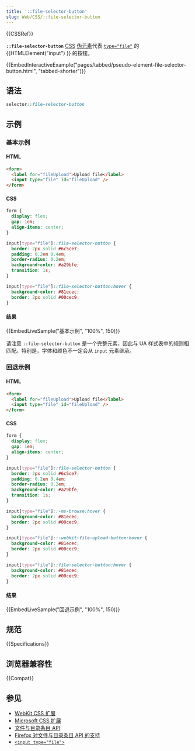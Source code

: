 ```yaml
---
title: '::file-selector-button'
slug: Web/CSS/::file-selector-button
---
```


{{CSSRef}}

**`::file-selector-button`** [CSS](/zh-CN/docs/Web/CSS) [伪元素](/zh-CN/docs/Web/CSS/Pseudo-elements)代表 [`type="file"`](/zh-CN/docs/Web/HTML/Element/input/file) 的 {{HTMLElement("input") }} 的按钮。

{{EmbedInteractiveExample("pages/tabbed/pseudo-element-file-selector-button.html", "tabbed-shorter")}}

## 语法

```css
selector::file-selector-button
```

## 示例

### 基本示例

#### HTML

```html
<form>
  <label for="fileUpload">Upload file</label>
  <input type="file" id="fileUpload" />
</form>
```

#### CSS

```css hidden
form {
  display: flex;
  gap: 1em;
  align-items: center;
}
```

```css
input[type="file"]::file-selector-button {
  border: 2px solid #6c5ce7;
  padding: 0.2em 0.4em;
  border-radius: 0.2em;
  background-color: #a29bfe;
  transition: 1s;
}

input[type="file"]::file-selector-button:hover {
  background-color: #81ecec;
  border: 2px solid #00cec9;
}
```

#### 结果

{{EmbedLiveSample("基本示例", "100%", 150)}}

请注意 `::file-selector-button` 是一个完整元素，因此与 UA 样式表中的规则相匹配。特别是，字体和颜色不一定会从 `input` 元素继承。

### 回退示例

#### HTML

```html
<form>
  <label for="fileUpload">Upload file</label>
  <input type="file" id="fileUpload" />
</form>
```

#### CSS

```css hidden
form {
  display: flex;
  gap: 1em;
  align-items: center;
}
```

```css
input[type="file"]::file-selector-button {
  border: 2px solid #6c5ce7;
  padding: 0.2em 0.4em;
  border-radius: 0.2em;
  background-color: #a29bfe;
  transition: 1s;
}

input[type="file"]::-ms-browse:hover {
  background-color: #81ecec;
  border: 2px solid #00cec9;
}

input[type="file"]::-webkit-file-upload-button:hover {
  background-color: #81ecec;
  border: 2px solid #00cec9;
}

input[type="file"]::file-selector-button:hover {
  background-color: #81ecec;
  border: 2px solid #00cec9;
}
```

#### 结果

{{EmbedLiveSample("回退示例", "100%", 150)}}

## 规范

{{Specifications}}

## 浏览器兼容性

{{Compat}}

## 参见

- [WebKit CSS 扩展](/zh-CN/docs/Web/CSS/WebKit_Extensions)
- [Microsoft CSS 扩展](/zh-CN/docs/Web/CSS/Microsoft_Extensions)
- [文件与目录条目 API](/zh-CN/docs/Web/API/File_and_Directory_Entries_API)
- [Firefox 对文件与目录条目 API 的支持](/zh-CN/docs/Web/API/File_and_Directory_Entries_API/Firefox_support)
- [`<input type="file">`](/zh-CN/docs/Web/HTML/Element/input/file)
